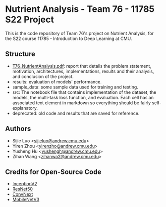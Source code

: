 # Nutrient Analysis - Team 76 - 11785 S22 Project

This is the code repository of Team 76's project on Nutrient Analysis, for the S22 course 11785 - Introduction to Deep Learning at CMU.

## Structure

- [T76_NutrientAnalysis.pdf](./T76_NutrientAnalysis.pdf): report that details the problem statement, motivation, architectures, implementations, results and their analysis, and conclusion of the project.
- results: evaluation of models' performance.
- sample_data: some sample data used for training and testing.
- src: The notebook file that contains implementation of the dataset, the models, the multi-task loss function, and evaluation. Each cell has an associated text element in markdown so everything should be fairly self-explanatory.
- deprecated: old code and results that are saved for reference.

## Authors

- Sijie Luo \<sijieluo@andrew.cmu.edu\>
- Yiren Zhou \<yirenzho@andrew.cmu.edu\>
- Yusheng Hu \<yushengh@andrew.cmu.edu\>
- Zihan Wang \<zihanwa2@andrew.cmu.edu\>

## Credits for Open-Source Code

- [InceptionV2](https://github.com/shanglianlm0525/PyTorch-Networks/blob/master/ClassicNetwork/InceptionV2.py)
- [ResNet50](https://github.com/NVIDIA/DeepLearningExamples/tree/master/PyTorch/Classification/ConvNets/resnet50v1.5)
- [ConvNext](https://github.com/facebookresearch/ConvNeXt)
- [MobileNetV3](https://github.com/xiaolai-sqlai/mobilenetv3/blob/adc0ca87e1dd8136cd000ae81869934060171689/mobilenetv3.py)
